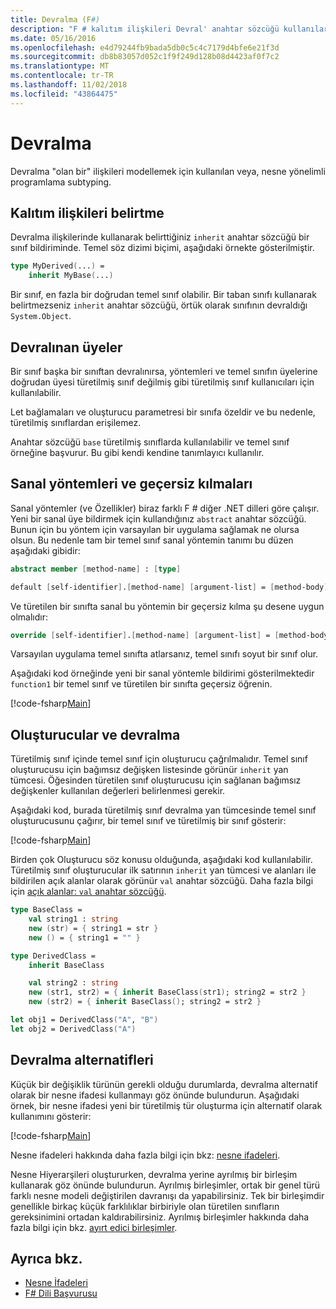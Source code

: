 ```yaml
---
title: Devralma (F#)
description: "F # kalıtım ilişkileri Devral' anahtar sözcüğü kullanılarak belirleme konusunda bilgi edinin."
ms.date: 05/16/2016
ms.openlocfilehash: e4d79244fb9bada5db0c5c4c7179d4bfe6e21f3d
ms.sourcegitcommit: db8b83057d052c1f9f249d128b08d4423af0f7c2
ms.translationtype: MT
ms.contentlocale: tr-TR
ms.lasthandoff: 11/02/2018
ms.locfileid: "43864475"
---
```

# <a name="inheritance"></a>Devralma

Devralma "olan bir" ilişkileri modellemek için kullanılan veya, nesne yönelimli programlama subtyping.

## <a name="specifying-inheritance-relationships"></a>Kalıtım ilişkileri belirtme

Devralma ilişkilerinde kullanarak belirttiğiniz `inherit` anahtar sözcüğü bir sınıf bildiriminde. Temel söz dizimi biçimi, aşağıdaki örnekte gösterilmiştir.

```fsharp
type MyDerived(...) =
    inherit MyBase(...)
```

Bir sınıf, en fazla bir doğrudan temel sınıf olabilir. Bir taban sınıfı kullanarak belirtmezseniz `inherit` anahtar sözcüğü, örtük olarak sınıfının devraldığı `System.Object`.

## <a name="inherited-members"></a>Devralınan üyeler

Bir sınıf başka bir sınıftan devralınırsa, yöntemleri ve temel sınıfın üyelerine doğrudan üyesi türetilmiş sınıf değilmiş gibi türetilmiş sınıf kullanıcıları için kullanılabilir.

Let bağlamaları ve oluşturucu parametresi bir sınıfa özeldir ve bu nedenle, türetilmiş sınıflardan erişilemez.

Anahtar sözcüğü `base` türetilmiş sınıflarda kullanılabilir ve temel sınıf örneğine başvurur. Bu gibi kendi kendine tanımlayıcı kullanılır.

## <a name="virtual-methods-and-overrides"></a>Sanal yöntemleri ve geçersiz kılmaları

Sanal yöntemler (ve Özellikler) biraz farklı F # diğer .NET dilleri göre çalışır. Yeni bir sanal üye bildirmek için kullandığınız `abstract` anahtar sözcüğü. Bunun için bu yöntem için varsayılan bir uygulama sağlamak ne olursa olsun. Bu nedenle tam bir temel sınıf sanal yöntemin tanımı bu düzen aşağıdaki gibidir:

```fsharp
abstract member [method-name] : [type]

default [self-identifier].[method-name] [argument-list] = [method-body]
```

Ve türetilen bir sınıfta sanal bu yöntemin bir geçersiz kılma şu desene uygun olmalıdır:

```fsharp
override [self-identifier].[method-name] [argument-list] = [method-body]
```

Varsayılan uygulama temel sınıfta atlarsanız, temel sınıfı soyut bir sınıf olur.

Aşağıdaki kod örneğinde yeni bir sanal yöntemle bildirimi gösterilmektedir `function1` bir temel sınıf ve türetilen bir sınıfta geçersiz öğrenin.

[!code-fsharp[Main](../../../samples/snippets/fsharp/lang-ref-1/snippet2601.fs)]

## <a name="constructors-and-inheritance"></a>Oluşturucular ve devralma

Türetilmiş sınıf içinde temel sınıf için oluşturucu çağrılmalıdır. Temel sınıf oluşturucusu için bağımsız değişken listesinde görünür `inherit` yan tümcesi. Öğesinden türetilen sınıf oluşturucusu için sağlanan bağımsız değişkenler kullanılan değerleri belirlenmesi gerekir.

Aşağıdaki kod, burada türetilmiş sınıf devralma yan tümcesinde temel sınıf oluşturucusunu çağırır, bir temel sınıf ve türetilmiş bir sınıf gösterir:

[!code-fsharp[Main](../../../samples/snippets/fsharp/lang-ref-1/snippet2602.fs)]

Birden çok Oluşturucu söz konusu olduğunda, aşağıdaki kod kullanılabilir. Türetilmiş sınıf oluşturucular ilk satırının `inherit` yan tümcesi ve alanları ile bildirilen açık alanlar olarak görünür `val` anahtar sözcüğü. Daha fazla bilgi için [açık alanlar: `val` anahtar sözcüğü](members/explicit-fields-the-val-keyword.md).

```fsharp
type BaseClass =
    val string1 : string
    new (str) = { string1 = str }
    new () = { string1 = "" }

type DerivedClass =
    inherit BaseClass

    val string2 : string
    new (str1, str2) = { inherit BaseClass(str1); string2 = str2 }
    new (str2) = { inherit BaseClass(); string2 = str2 }

let obj1 = DerivedClass("A", "B")
let obj2 = DerivedClass("A")
```

## <a name="alternatives-to-inheritance"></a>Devralma alternatifleri

Küçük bir değişiklik türünün gerekli olduğu durumlarda, devralma alternatif olarak bir nesne ifadesi kullanmayı göz önünde bulundurun. Aşağıdaki örnek, bir nesne ifadesi yeni bir türetilmiş tür oluşturma için alternatif olarak kullanımını gösterir:

[!code-fsharp[Main](../../../samples/snippets/fsharp/lang-ref-1/snippet2603.fs)]

Nesne ifadeleri hakkında daha fazla bilgi için bkz: [nesne ifadeleri](object-expressions.md).

Nesne Hiyerarşileri oluştururken, devralma yerine ayrılmış bir birleşim kullanarak göz önünde bulundurun. Ayrılmış birleşimler, ortak bir genel türü farklı nesne modeli değiştirilen davranışı da yapabilirsiniz. Tek bir birleşimdir genellikle birkaç küçük farklılıklar birbiriyle olan türetilen sınıfların gereksinimini ortadan kaldırabilirsiniz. Ayrılmış birleşimler hakkında daha fazla bilgi için bkz. [ayırt edici birleşimler](discriminated-unions.md).

## <a name="see-also"></a>Ayrıca bkz.

- [Nesne İfadeleri](object-expressions.md)
- [F# Dili Başvurusu](index.md)
